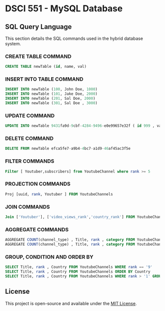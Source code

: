 # DSCI 551 - MySQL Database

## SQL Query Language
This section details the SQL commands used in the hybrid database system.

### **CREATE TABLE COMMAND**
```sql
CREATE TABLE newTable (id, name, val)
```

### **INSERT INTO TABLE COMMAND**
```sql
INSERT INTO newTable (100, John Doe, 1000)
INSERT INTO newTable (101, Jake Doe, 2000)
INSERT INTO newTable (201, Sal Doe, 2000)
INSERT INTO newTable (301, Sal Doe , 3000)
```

### **UPDATE COMMAND**
```sql
UPDATE INTO newTable 9431fa9d-9cbf-4284-9496-e0e99657e32f ( id 999 , val 420)
```

### **DELETE COMMAND**
```sql
DELETE FROM newTable efca5fe7-a9b4-4bc7-a1d9-46af45ac3f5e
```

### **FILTER COMMANDS**
```sql
Filter [ Youtuber,subscribers] from YoutubeChannel where rank >= 5
```

### **PROJECTION COMMANDS**
```sql
Proj [uuid, rank, Youtuber ] FROM YoutubeChannels
```

### **JOIN COMMANDS**
```sql
Join ['Youtuber'], ['video_views_rank','country_rank'] FROM YoutubeChannels.uuid = YoutubeViews.fk WHERE country_rank >= 5 ORDER BY Youtuber
```

### **AGGREGATE COMMANDS**
```sql
AGGREGATE COUNT(channel_type) , Title, rank , category FROM YoutubeChannels GROUP BY Title
AGGREGATE COUNT(channel_type) , Title, rank , category FROM YoutubeChannels
```

### **GROUP, CONDITION AND ORDER BY**
```sql
SELECT Title, rank , Country FROM YoutubeChannels WHERE rank == '9'
SELECT Title, rank , Country FROM YoutubeChannels ORDER BY Country
SELECT Title, rank , Country FROM YoutubeChannels WHERE rank > '1' GROUP BY Country ORDER BY Country
```


## License
This project is open-source and available under the [MIT License](LICENSE).
